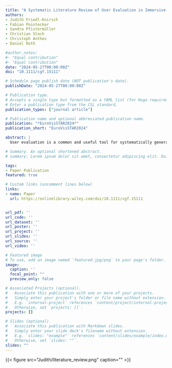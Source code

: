 ```yaml
---
title: "A Systematic Literature Review of User Evaluation in Immersive Analytics"
authors:
- Judith Friedl-Knirsch
- Fabian Pointecker
- Sandra Pfistermüller
- Christian Stach
- Christoph Anthes
- Daniel Roth

#author_notes:
#- "Equal contribution"
#- "Equal contribution"
date: "2024-05-27T00:00:00Z"
doi: "10.1111/cgf.15111"

# Schedule page publish date (NOT publication's date).
publishDate: "2024-05-27T00:00:00Z"

# Publication type.
# Accepts a single type but formatted as a YAML list (for Hugo requirements).
# Enter a publication type from the CSL standard.
publication_types: ["journal article"]

# Publication name and optional abbreviated publication name.
publication: "*EuroVisSTAR2024*"
publication_short: "EuroVisSTAR2024"

abstract: |
  User evaluation is a common and useful tool for systematically generating knowledge and validating novel approaches in the domain of Immersive Analytics. Since this research domain centres around users, user evaluation is of extraordinary relevance. Additionally, Immersive Analytics is an interdisciplinary field of research where different communities bring in their own methodologies. It is vital to investigate and synchronise these different approaches with the long-term goal to reach a shared evaluation framework. While there have been several studies focusing on Immersive Analytics as a whole or on certain aspects of the domain, this is the first systematic review of the state of evaluation methodology in Immersive Analytics. The main objective of this systematic literature review is to illustrate methodologies and research areas that are still underrepresented in user studies by identifying current practice in user evaluation in the domain of Immersive Analytics in coherence with the PRISMA protocol. 

# Summary. An optional shortened abstract.
# summary: Lorem ipsum dolor sit amet, consectetur adipiscing elit. Duis posuere tellus ac convallis placerat. Proin tincidunt magna sed ex sollicitudin condimentum.

tags:
- Paper Publication
featured: true

# Custom links (uncomment lines below)
links:
- name: Paper
  url: https://onlinelibrary.wiley.com/doi/10.1111/cgf.15111


url_pdf: ''
url_code: ''
url_dataset: ''
url_poster: ''
url_project: ''
url_slides: ''
url_source: ''
url_video: ''

# Featured image
# To use, add an image named `featured.jpg/png` to your page's folder. 
image:
  caption: ''
  focal_point: ""
  preview_only: false

# Associated Projects (optional).
#   Associate this publication with one or more of your projects.
#   Simply enter your project's folder or file name without extension.
#   E.g. `internal-project` references `content/project/internal-project/index.md`.
#   Otherwise, set `projects: []`.
projects: []

# Slides (optional).
#   Associate this publication with Markdown slides.
#   Simply enter your slide deck's filename without extension.
#   E.g. `slides: "example"` references `content/slides/example/index.md`.
#   Otherwise, set `slides: ""`.
slides: ""
---
```


{{< figure src="Judith/literature_review.png" caption="" >}}

<br>
